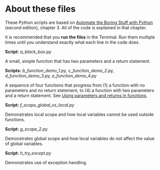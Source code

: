 # About these files

These Python scripts are based on [Automate the Boring Stuff with Python](https://automatetheboringstuff.com/) (second edition), chapter 3. All of the code is explained in that chapter.

It is recommended that you **run the files** in the Terminal. Run them multiple times until you understand exactly what each line in the code does.

**Script:** *a_black_box.py*

A small, simple function that has two parameters and a return statement.

**Scripts:** *b_function_demo_1.py, c_function_demo_2.py, d_function_demo_3.py, e_function_demo_4.py*

A sequence of four functions that progress from (1) a function with no parameters and no return statement, to (4) a function with two parameters and a return statement. See [Using parameters and returns in functions](https://python-adv-web-apps.readthedocs.io/en/latest/functions.html#using-parameters-and-returns-in-functions).

**Script:** *f_scope_global_vs_local.py*

Demonstrates local scope and how local variables cannot be used outside functions.

**Script:** *g_scope_2.py*

Demonstrates global scope and how local variables do not affect the value of global variables.

**Script:** *h_try_except.py*

Demonstrates use of exception handling.
